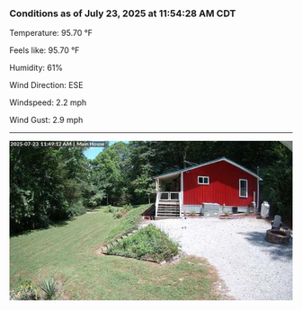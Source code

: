 ### Conditions as of July 23, 2025 at 11:54:28 AM CDT 

Temperature: 95.70 &deg;F

Feels like: 95.70 &deg;F

Humidity: 61%

Wind Direction: ESE

Windspeed: 2.2 mph

Wind Gust: 2.9 mph

---

<img src="./images/latest.jpeg"/>

